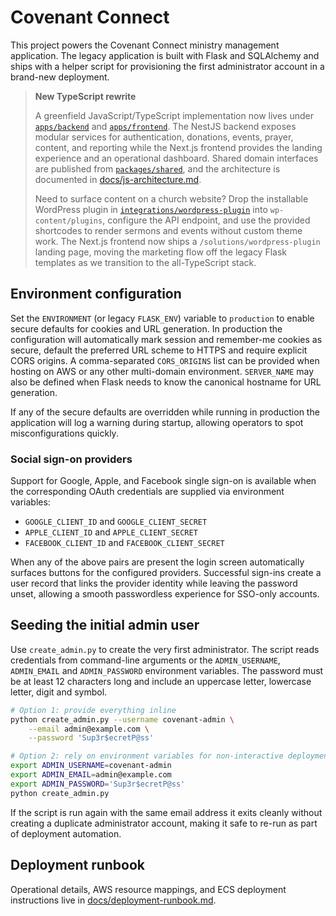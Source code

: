 # Covenant Connect

This project powers the Covenant Connect ministry management application.  The
legacy application is built with Flask and SQLAlchemy and ships with a helper
script for provisioning the first administrator account in a brand-new
deployment.

> **New TypeScript rewrite**
>
> A greenfield JavaScript/TypeScript implementation now lives under
> [`apps/backend`](apps/backend) and [`apps/frontend`](apps/frontend). The NestJS
> backend exposes modular services for authentication, donations, events,
> prayer, content, and reporting while the Next.js frontend provides the
> landing experience and an operational dashboard. Shared domain interfaces are
> published from [`packages/shared`](packages/shared), and the architecture is
> documented in [docs/js-architecture.md](docs/js-architecture.md).
>
> Need to surface content on a church website? Drop the installable WordPress
> plugin in [`integrations/wordpress-plugin`](integrations/wordpress-plugin)
> into `wp-content/plugins`, configure the API endpoint, and use the provided
> shortcodes to render sermons and events without custom theme work.
> The Next.js frontend now ships a `/solutions/wordpress-plugin` landing page,
> moving the marketing flow off the legacy Flask templates as we transition to
> the all-TypeScript stack.

## Environment configuration

Set the ``ENVIRONMENT`` (or legacy ``FLASK_ENV``) variable to ``production`` to
enable secure defaults for cookies and URL generation.  In production the
configuration will automatically mark session and remember-me cookies as secure,
default the preferred URL scheme to HTTPS and require explicit CORS origins.  A
comma-separated ``CORS_ORIGINS`` list can be provided when hosting on AWS or any
other multi-domain environment.  ``SERVER_NAME`` may also be defined when Flask
needs to know the canonical hostname for URL generation.

If any of the secure defaults are overridden while running in production the
application will log a warning during startup, allowing operators to spot
misconfigurations quickly.

### Social sign-on providers

Support for Google, Apple, and Facebook single sign-on is available when the
corresponding OAuth credentials are supplied via environment variables:

* ``GOOGLE_CLIENT_ID`` and ``GOOGLE_CLIENT_SECRET``
* ``APPLE_CLIENT_ID`` and ``APPLE_CLIENT_SECRET``
* ``FACEBOOK_CLIENT_ID`` and ``FACEBOOK_CLIENT_SECRET``

When any of the above pairs are present the login screen automatically surfaces
buttons for the configured providers.  Successful sign-ins create a user record
that links the provider identity while leaving the password unset, allowing a
smooth passwordless experience for SSO-only accounts.

## Seeding the initial admin user

Use ``create_admin.py`` to create the very first administrator.  The script
reads credentials from command-line arguments or the ``ADMIN_USERNAME``,
``ADMIN_EMAIL`` and ``ADMIN_PASSWORD`` environment variables.  The password must
be at least 12 characters long and include an uppercase letter, lowercase
letter, digit and symbol.

```bash
# Option 1: provide everything inline
python create_admin.py --username covenant-admin \
    --email admin@example.com \
    --password 'Sup3r$ecretP@ss'

# Option 2: rely on environment variables for non-interactive deployments
export ADMIN_USERNAME=covenant-admin
export ADMIN_EMAIL=admin@example.com
export ADMIN_PASSWORD='Sup3r$ecretP@ss'
python create_admin.py
```

If the script is run again with the same email address it exits cleanly without
creating a duplicate administrator account, making it safe to re-run as part of
deployment automation.

## Deployment runbook

Operational details, AWS resource mappings, and ECS deployment instructions live in [docs/deployment-runbook.md](docs/deployment-runbook.md).

